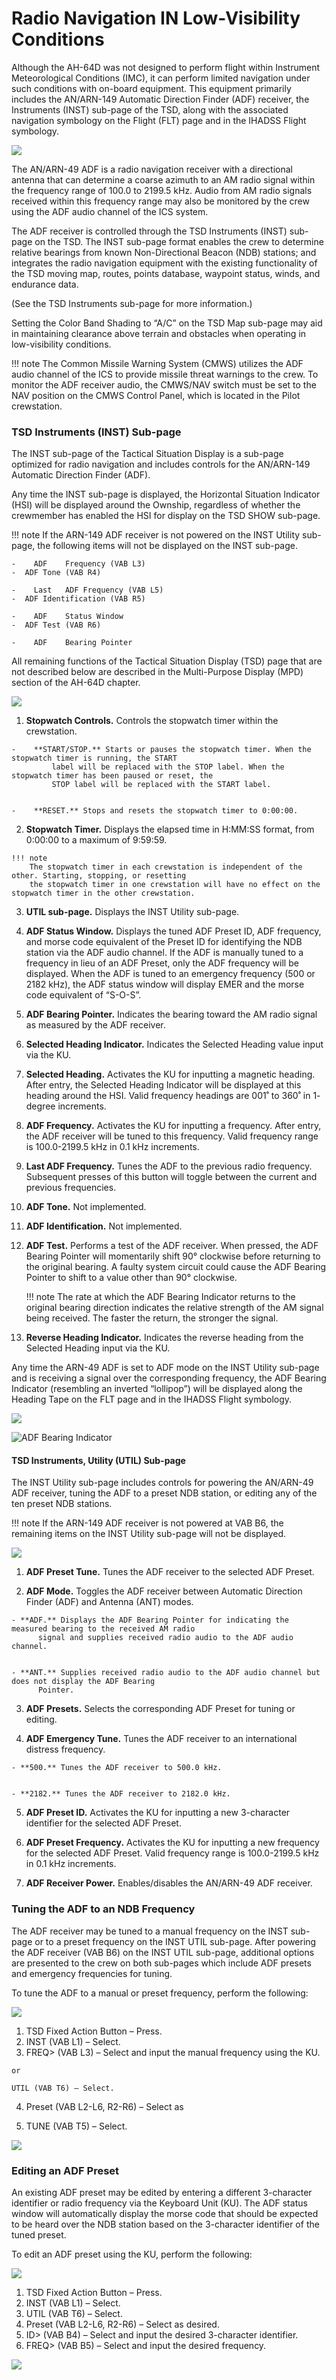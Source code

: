 # Radio Navigation IN Low-Visibility Conditions

Although the AH-64D was not designed to perform flight within Instrument Meteorological Conditions (IMC), it
can perform limited navigation under such conditions with on-board equipment. This equipment primarily includes
the AN/ARN-149 Automatic Direction Finder (ADF) receiver, the Instruments (INST) sub-page of the TSD, along
with the associated navigation symbology on the Flight (FLT) page and in the IHADSS Flight symbology.

![](../img/img-251-1-screen.jpg)




The AN/ARN-49 ADF is a radio navigation receiver with a directional antenna that can determine a coarse azimuth
to an AM radio signal within the frequency range of 100.0 to 2199.5 kHz. Audio from AM radio signals received
within this frequency range may also be monitored by the crew using the ADF audio channel of the ICS system.

The ADF receiver is controlled through the TSD Instruments (INST) sub-page on the TSD. The INST sub-page
format enables the crew to determine relative bearings from known Non-Directional Beacon (NDB) stations; and
integrates the radio navigation equipment with the existing functionality of the TSD moving map, routes, points
database, waypoint status, winds, and endurance data.

(See the TSD Instruments sub-page for more information.)

Setting the Color Band Shading to “A/C” on the TSD Map sub-page may aid in maintaining clearance above terrain
and obstacles when operating in low-visibility conditions.

!!! note
    The Common Missile Warning System (CMWS) utilizes the ADF audio channel of the ICS to provide missile
    threat warnings to the crew. To monitor the ADF receiver audio, the CMWS/NAV switch must be set to the NAV
    position on the CMWS Control Panel, which is located in the Pilot crewstation.

### TSD Instruments (INST) Sub-page

The INST sub-page of the Tactical Situation Display is a sub-page optimized for radio navigation and includes
controls for the AN/ARN-149 Automatic Direction Finder (ADF).

Any time the INST sub-page is displayed, the Horizontal Situation Indicator (HSI) will be displayed around the
Ownship, regardless of whether the crewmember has enabled the HSI for display on the TSD SHOW sub-page.

!!! note
    If the ARN-149 ADF receiver is not powered on the INST Utility sub-page, the following items will not be
    displayed on the INST sub-page.

    -    ADF    Frequency (VAB L3)                       
    -  ADF Tone (VAB R4)

    -    Last   ADF Frequency (VAB L5)                   
    -  ADF Identification (VAB R5)

    -    ADF    Status Window                            
    -  ADF Test (VAB R6)

    -    ADF    Bearing Pointer

All remaining functions of the Tactical Situation Display (TSD) page that are not described below are described
in the Multi-Purpose Display (MPD) section of the AH-64D chapter.

![](../img/img-252-1-screen.jpg)


1.   **Stopwatch Controls.** Controls the stopwatch timer within the crewstation.


    -    **START/STOP.** Starts or pauses the stopwatch timer. When the stopwatch timer is running, the START
             label will be replaced with the STOP label. When the stopwatch timer has been paused or reset, the
             STOP label will be replaced with the START label.


    -    **RESET.** Stops and resets the stopwatch timer to 0:00:00.

2.   **Stopwatch Timer.** Displays the elapsed time in H:MM:SS format, from 0:00:00 to a maximum of 9:59:59.
     
    !!! note
        The stopwatch timer in each crewstation is independent of the other. Starting, stopping, or resetting
        the stopwatch timer in one crewstation will have no effect on the stopwatch timer in the other crewstation.

3.   **UTIL sub-page.** Displays the INST Utility sub-page.

4.   **ADF Status Window.** Displays the tuned ADF Preset ID, ADF frequency, and morse code equivalent of the
     Preset ID for identifying the NDB station via the ADF audio channel. If the ADF is manually tuned to a
     frequency in lieu of an ADF Preset, only the ADF frequency will be displayed.
     When the ADF is tuned to an emergency frequency (500 or 2182 kHz), the ADF status window will display
     EMER and the morse code equivalent of “S-O-S”.

5.   **ADF Bearing Pointer.** Indicates the bearing toward the AM radio signal as measured by the ADF receiver.

6.   **Selected Heading Indicator.** Indicates the Selected Heading value input via the KU.

7.   **Selected Heading.** Activates the KU for inputting a magnetic heading. After entry, the Selected Heading
     Indicator will be displayed at this heading around the HSI. Valid frequency headings are 001˚ to 360˚ in 1-
     degree increments.

8.   **ADF Frequency.** Activates the KU for inputting a frequency. After entry, the ADF receiver will be tuned to
     this frequency. Valid frequency range is 100.0-2199.5 kHz in 0.1 kHz increments.

9.   **Last ADF Frequency.** Tunes the ADF to the previous radio frequency. Subsequent presses of this button
     will toggle between the current and previous frequencies.

10. **ADF Tone.** Not implemented.

11. **ADF Identification.** Not implemented.

12. **ADF Test.** Performs a test of the ADF receiver. When pressed, the ADF Bearing Pointer will momentarily
    shift 90° clockwise before returning to the original bearing. A faulty system circuit could cause the ADF
    Bearing Pointer to shift to a value other than 90° clockwise.
     
    !!! note
        The rate at which the ADF Bearing Indicator returns to the original bearing direction indicates the
         relative strength of the AM signal being received. The faster the return, the stronger the signal.

13. **Reverse Heading Indicator.** Indicates the reverse heading from the Selected Heading input via the KU.

Any time the ARN-49 ADF is set to ADF mode on the INST Utility sub-page and is receiving a signal over the
corresponding frequency, the ADF Bearing Indicator (resembling an inverted “lollipop”) will be displayed along
the Heading Tape on the FLT page and in the IHADSS Flight symbology.

![ ](../img/img-253-1-screen.jpg)


![ADF Bearing Indicator](../img/img-253-2-screen.jpg)


#### TSD Instruments, Utility (UTIL) Sub-page

The INST Utility sub-page includes controls for powering the AN/ARN-49 ADF receiver, tuning the ADF to a preset
NDB station, or editing any of the ten preset NDB stations.


!!! note
    If the ARN-149 ADF receiver is not powered at VAB B6, the remaining items on the INST Utility sub-page
    will not be displayed.


![](../img/img-254-1-screen.jpg)


1.   **ADF Preset Tune.** Tunes the ADF receiver to the selected ADF Preset.

2.   **ADF Mode.** Toggles the ADF receiver between Automatic Direction Finder (ADF) and Antenna (ANT) modes.


    - **ADF.** Displays the ADF Bearing Pointer for indicating the measured bearing to the received AM radio
          signal and supplies received radio audio to the ADF audio channel.


    - **ANT.** Supplies received radio audio to the ADF audio channel but does not display the ADF Bearing
          Pointer.

3.   **ADF Presets.** Selects the corresponding ADF Preset for tuning or editing.

4.   **ADF Emergency Tune.** Tunes the ADF receiver to an international distress frequency.


    - **500.** Tunes the ADF receiver to 500.0 kHz.


    - **2182.** Tunes the ADF receiver to 2182.0 kHz.

5.   **ADF Preset ID.** Activates the KU for inputting a new 3-character identifier for the selected ADF Preset.

6.   **ADF Preset Frequency.** Activates the KU for inputting a new frequency for the selected ADF Preset. Valid
     frequency range is 100.0-2199.5 kHz in 0.1 kHz increments.

7.   **ADF Receiver Power.** Enables/disables the AN/ARN-49 ADF receiver.

### Tuning the ADF to an NDB Frequency

The ADF receiver may be tuned to a manual frequency on the INST sub-page or to a preset frequency on the
INST UTIL sub-page. After powering the ADF receiver (VAB B6) on the INST UTIL sub-page, additional options
are presented to the crew on both sub-pages which include ADF presets and emergency frequencies for tuning.

To tune the ADF to a manual or preset
frequency, perform the following:

![](../img/img-255-1-screen.jpg)

1.   TSD Fixed Action Button – Press.
2.   INST (VAB L1) – Select.
3.   FREQ> (VAB L3) – Select and input the
     manual frequency using the KU.

    or

    UTIL (VAB T6) – Select.

4.   Preset (VAB L2-L6, R2-R6) – Select as

5.   TUNE (VAB T5) – Select.

![](../img/img-255-2-screen.jpg)


### Editing an ADF Preset

An existing ADF preset may be edited by entering a different 3-character identifier or radio frequency via the
Keyboard Unit (KU). The ADF status window will automatically display the morse code that should be expected
to be heard over the NDB station based on the 3-character identifier of the tuned preset.

To edit an ADF preset using the KU, perform
the following:

![](../img/img-256-1-screen.jpg)

1.   TSD Fixed Action Button – Press.
2.   INST (VAB L1) – Select.
3.   UTIL (VAB T6) – Select.
4.   Preset (VAB L2-L6, R2-R6) – Select as
     desired.
5.   ID> (VAB B4) – Select and input the
     desired 3-character identifier.
6.   FREQ> (VAB B5) – Select and input the
     desired frequency.

![](../img/img-256-2-screen.jpg)

